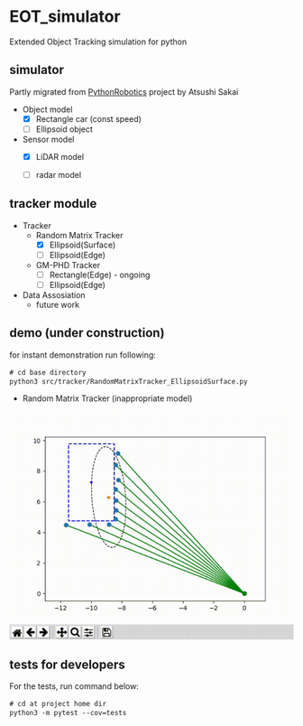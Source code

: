 # EOT_simulator
Extended Object Tracking simulation for python


## simulator

Partly migrated from [PythonRobotics](https://github.com/AtsushiSakai/PythonRobotics) project by Atsushi Sakai

- Object model
  - [x] Rectangle car (const speed)
  - [ ] Ellipsoid object
- Sensor model
  - [x] LiDAR model
  - [ ] radar model


## tracker module

- Tracker
  - Random Matrix Tracker
    - [x] Ellipsoid(Surface)
    - [ ] Ellipsoid(Edge)
  - GM-PHD Tracker
    - [ ] Rectangle(Edge) - ongoing
    - [ ] Ellipsoid(Edge)
- Data Assosiation
  - future work


## demo (under construction)

for instant demonstration run following:

```
# cd base directory
python3 src/tracker/RandomMatrixTracker_EllipsoidSurface.py
```

- Random Matrix Tracker (inappropriate model)

![](img/demo_rm.gif)

## tests for developers

For the tests, run command below:

```
# cd at project home dir
python3 -m pytest --cov=tests
```

